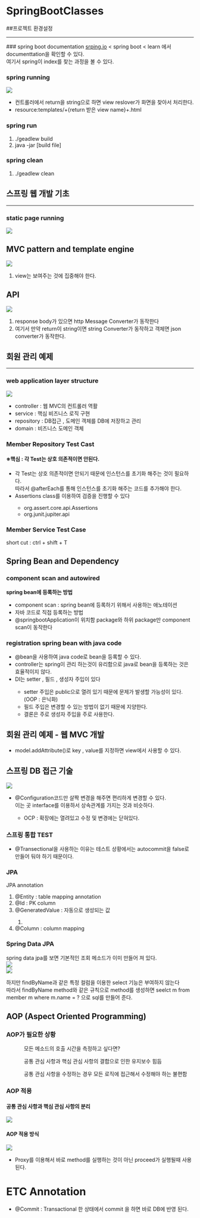 # SpringBootClasses

##프로젝트 환경설정
<hr>
### spring boot documentation
<a href="srping.io">srping.io</a> < spring boot < learn 에서 documenttation을 확인할 수 있다.
<br>여기서 spring이 index를 찾는 과정을 볼 수 있다.

### spring running

<img src="src/main/resources/img/spring.png"><br>
<ul>
<li>컨트롤러에서 return을 string으로 하면 view reslover가 화면을 찾아서 처리한다.</li>
<li>resource:templates/+{return 받은 view name}+.html</li>
</ul>

### spring run

<ol>
<li>./geadlew build</li>
<li>java -jar [build file]</li>
</ol>

### spring clean

<ol>
<li>./geadlew clean</li>
</ol>

## 스프링 웹 개발 기초

<hr>

### static page running

<img src="src/main/resources/img/static_page_running.png"><br>

## MVC pattern and template engine

<img src="src/main/resources/img/mvc_pattern.png"><br>
<ol>
    <li>view는 보여주는 것에 집중해야 한다.</li>
</ol>

## API

<img src="src/main/resources/img/API.png"><br>
<ol>
    <li>response body가 있으면 http Message Converter가 동작한다</li>
    <li>여기서 만약 return이 string이면 string Converter가 동작하고 객체면 json converter가 동작한다.</li>
</ol>

## 회원 관리 예제

<hr>

### web application layer structure

<img src="src/main/resources/img/web_application_structure.png"><br>
<ul>
    <li>controller : 웹 MVC의 컨트롤러 역활</li>
    <li>service : 핵심 비즈니스 로직 구현</li>
    <li>repository : DB접근 , 도메인 객체를 DB에 저장하고 관리</li>
    <li>domain : 비즈니스 도메인 객체</li>
</ul>

### Member Repository Test Cast

#### ※핵심 : 각 Test는 상호 의존적이면 안된다.

<ul>
    <li> 각 Test는 상호 의존적이면 안되기 때문에 인스턴스를 초기화 해주는 것이 필요하다.<br> 따라서 @afterEach를 통해 인스턴스를 초기화 해주는 코드를 추가해야 한다.</li>
    <li> Assertions class를 이용하여 검증을 진행할 수 있다</li>
<ul>
    <li> org.assert.core.api.Assertions</li>
    <li> org.junit.jupiter.api</li>
</ul>
</ul>

### Member Service Test Case

short cut : ctrl + shift + T

## Spring Bean and Dependency

### component scan and autowired

<b>spring bean에 등록하는 방법</b>
<ul>
    <li>component scan : spring bean에 등록하기 위해서 사용하는 애노테이션</li>
    <li>자바 코드로 직접 등록하는 방법</li>
    <li>@springbootApplication이 위치함 package와 하위 package만 component scan이 동작한다</li>
</ul>

### registration spring bean with java code

<ul>
    <li>@bean을 사용하여 java code로 bean을 등록할 수 있다.</li>
    <li>controller는 spring이 관리 하는것이 유리함으로 java로 bean을 등록하는 것은 효율적이지 않다.</li>
    <li>DI는 setter , 필드 , 생성자 주입이 있다</li>
    <ul>
        <li>setter 주입은 public으로 열려 있기 때문에 문제가 발생할 가능성이 있다.(OOP : 은닉화)</li>
        <li>필드 주입은 변경할 수 있는 방법이 없기 때문에 지양한다.</li>
        <li>결론은 주로 생성자 주입을 주로 사용한다.</li>    
    </ul>
</ul>

## 회원 관리 예제 - 웹 MVC 개발
<ul>
    <li>model.addAttribute()로 key , value를 지정하면 view에서 사용할 수 있다.</li>
</ul>

## 스프링 DB 접근 기술
<img src="src/main/resources/img/spring_bean_change.png">
<ul>
    <li>@Configuration코드만 살짝 변경을 해주면 편리하게 변경할 수 있다.<br>이는 곳 interface를 이용하서 상속관계를 가지는 것과 비슷하다.</li>
    <ul>
        <li>OCP : 확장에는 열려있고 수정 및 변경에는 닫혀있다.</li>
    </ul>
</ul>

### 스프링 통합 TEST
<ul>
    <li>@Transectional을 사용하는 이유는 테스트 상황에서는 autocommit을 false로 만들어 둬야 하기 때문이다.</li>
</ul>

### JPA
JPA annotation
<ol>
    <li>@Entity : table mapping annotation</li>
    <li>@Id : PK column</li>
    <li>@GeneratedValue : 자동으로 생성되는 값</li>
<ol>
    <li></li>
</ol>
    <li>@Column : column mapping</li>
</ol>

### Spring Data JPA
spring data jpa를 보면 기본적인 조회 메소드가 이미 만들어 져 있다.<br>
<img src="src/main/resources/img/jpaRepository.png"><br>
<img src="src/main/resources/img/SpringDataJpa.png"><br>

하지만 findByName과 같은 특정 컬럼을 이용한 select 기능은 부여하지 않는다<br>
따라서 findByName method와 같은 규칙으로 method를 생성하면 seelct m from member m where m.name = ? 으로 sql를 만들어 준다.

## AOP (Aspect Oriented Programming)

### AOP가 필요한 상황
<ol>
    <ul>모든 메소드의 호출 시간을 측정하고 싶다면?</ul>
    <ul>공통 관심 사항과 핵심 관심 사항의 결합으로 인한 유지보수 힘듬</ul>
    <ul>공통 관심 사항을 수정하는 경우 모든 로직에 접근해서 수정해야 하는 불편함</ul>
</ol>

### AOP 적용
#### 공통 관심 사항과 핵심 관심 사항의 분리
<img src="src/main/resources/img/AOP.png">

#### AOP 적용 방식
<img src="src/main/resources/img/AOPWorking.png">
<ul>
    <li>Proxy를 이용해서 바로 method를 실행하는 것이 아닌 proceed가 실행될때 사용된다.</li>
</ul>


# ETC Annotation


<ul>
    <li>@Commit : Transactional 한 상태에서 commit 을 하면 바로 DB에 반영 된다.</li>
</ul>